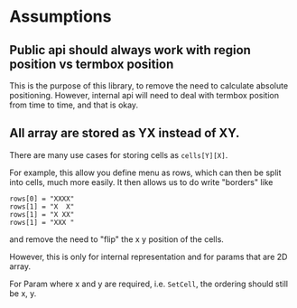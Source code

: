 
# Assumptions

## Public api should always work with region position vs termbox position
This is the purpose of this library, to remove the need to calculate absolute positioning.
However, internal api will need to deal with termbox position from time to time, and that is okay.

## All array are stored as YX instead of XY.
There are many use cases for storing cells as `cells[Y][X]`.

For example, this allow you define menu as rows, which can then be split into cells, much more easily.
It then allows us to do write "borders" like

```
rows[0] = "XXXX"
rows[1] = "X  X"
rows[1] = "X XX"
rows[1] = "XXX "
```

and remove the need to "flip" the x y position of the cells.

However, this is only for internal representation and for params that are 2D array.

For Param where x and y are required, i.e. `SetCell`, the ordering should still be x, y.
